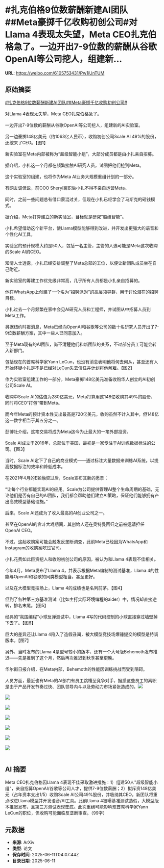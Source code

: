 # #扎克伯格9位数薪酬新建AI团队##Meta豪掷千亿收购初创公司#对Llama 4表现太失望，Meta CEO扎克伯格急了。一边开出7-9位数的薪酬从谷歌OpenAI等公司挖人，组建新...

**URL**: https://weibo.com/6105753431/Pw1iUnTUM

## 原始摘要

<a href="https://m.weibo.cn/search?containerid=231522type%3D1%26t%3D10%26q%3D%23%E6%89%8E%E5%85%8B%E4%BC%AF%E6%A0%BC9%E4%BD%8D%E6%95%B0%E8%96%AA%E9%85%AC%E6%96%B0%E5%BB%BAAI%E5%9B%A2%E9%98%9F%23&amp;extparam=%23%E6%89%8E%E5%85%8B%E4%BC%AF%E6%A0%BC9%E4%BD%8D%E6%95%B0%E8%96%AA%E9%85%AC%E6%96%B0%E5%BB%BAAI%E5%9B%A2%E9%98%9F%23" data-hide=""><span class="surl-text">#扎克伯格9位数薪酬新建AI团队#</span></a><a href="https://m.weibo.cn/search?containerid=231522type%3D1%26t%3D10%26q%3D%23Meta%E8%B1%AA%E6%8E%B7%E5%8D%83%E4%BA%BF%E6%94%B6%E8%B4%AD%E5%88%9D%E5%88%9B%E5%85%AC%E5%8F%B8%23&amp;extparam=%23Meta%E8%B1%AA%E6%8E%B7%E5%8D%83%E4%BA%BF%E6%94%B6%E8%B4%AD%E5%88%9D%E5%88%9B%E5%85%AC%E5%8F%B8%23" data-hide=""><span class="surl-text">#Meta豪掷千亿收购初创公司#</span></a><br><br>对Llama 4表现太失望，Meta CEO扎克伯格急了。<br><br>一边开出7-9位数的薪酬从谷歌OpenAI等公司挖人，组建新的AI实验室。<br><br>另一边豪掷148亿美元（约1063亿人民币），收购初创公司Scale AI 49%的股份，还挖来了CEO。【图1】<br><br>新实验室在Meta内部被称为“超级智能小组”，大部分成员都是由小扎亲自招募。<br><br>据介绍，小扎这一个月都在频繁接触AI研究人员，试图把他们挖到Meta。<br><br>这个实验室的组建，也将作为Meta AI业务大规模重组计划的一部分。<br><br>有网友调侃说，前COO Sheryl离职后小扎不得不亲自运营Meta。<br><br>同时，之前一些问题总有借口蒙混过关，但现在小扎已经学会了马斯克的砸钱模式。<br><br>据介绍，Meta打算建立的新实验室，目标就是研究“超级智能”。<br><br>小扎希望借助这个新平台，使Llama模型能够得到改进，并开发出更强大的语音和个性化AI工具。<br><br>实验室的预计规模大约是50人，包括一名主管，主管的人选可能是Meta这次收购的Scale AI的CEO。<br><br>知情人士透露，小扎已经安排调整了Meta总部的工位，以便让新团队成员坐在自己附近。<br><br>新实验室的筹建工作优先级非常高，几乎所有人员都是小扎亲自招募的。<br><br>他在WhatsApp上创建了一个名为“招聘派对”的高层领导群，用于讨论潜在的招聘目标。<br><br>小扎过去一个月频繁在家中会见AI研究人员和工程师，并试图从中招募人员到Meta工作。<br><br>另据纽约时报消息，Meta已经向OpenAI和谷歌等公司的数十名研究人员开出了7-9位数薪酬方案，其中一些人已同意加入。<br><br>至于Meta现有的AI团队，尚不清楚他们和新团队的关系，不过部分员工可能会转入新部门。<br><br>包括现在的首席科学家Yann LeCun，也没有消息表明他将何去何从，甚至还有人开始怀疑小扎是不是已经对LeCun失去信任并计划将他解雇。【图2】<br><br>作为实验室组建工作的一部分，Meta豪掷148亿美元准备收购华人创立的AI初创公司Scale AI。<br><br>收购中Scale AI的估值为280亿美元，Meta打算用这148亿收购其49%的股份，同时将CEO“打包”带到Meta。<br><br>而今年Meta的预计资本性支出最高是720亿美元，收购虽然不计入其中，但148亿这一数字相当于其五分之一。<br><br>彭博社介绍，这笔交易将成为Meta迄今为止最大的一笔外部投资。<br><br>Scale AI成立于2016年，总部位于美国，最初是一家专注于AI训练数据标注的公司。【图3】<br><br>当时，Scale AI定下了自己的商业模式——通过标注大量数据来训练AI系统，以提高数据标注的效率和降低成本。<br><br>在2021年4月的E轮融资过后，Scale宣布其新的愿景：<br><br>“让每个行业都能实现AI的应用。Scale为公司提供管理AI整个生命周期的基础，无论他们是否有自己的AI团队，我们都会帮助他们建立AI策略，保证他们能够拥有产出高效模型基础设施。”<br><br>后来，Scale AI还成为了收入最高的AI创业公司之一。<br><br>甚至在OpenAI的宫斗大戏期间，其创始人还在奥特曼回归之前被邀请担任OpenAI CEO。<br><br>不过，这起收购案可能会触发反垄断调查，此前Meta已经因为WhatsApp和Instagram的收购案吃过官司。<br><br>小扎花费如此巨资挖人和收购初创公司的原因，被认为和Llama 4表现不佳相关。<br><br>今年4月，Meta发布了Llama 4，并表示根据Meta编制的测试基准，Llama 4的性能与OpenAI和谷歌的同类模型相当，甚至更好。<br><br>以及在大模型竞技场上，Llama 4的成绩也是名列前茅。【图4】<br><br>但到了各种第三方基准测试（比如主打实际环境编程的aider）中，情况却直接逆转，排名末尾。【图5】<br><br>经典的“氛围编程”小球反弹测试中，Llama 4写的代码控制的小球直接穿过墙壁掉下去了。【图6】<br><br>巨大的差异还让Llama 4陷入了造假丑闻，被大模型竞技场爆锤提交的模型是特调版本。【图7】<br><br>另外，当时发布的Llama 4是型号较小的版本，还有一个大号版Behemoth发布推迟——先是推到了这个月，然后再次推迟到秋季甚至更晚。<br><br>华尔街日报介绍，在Meta内部，Behemoth的性能因训练挑战而受到阻碍。<br><br>人员方面，最近也有Meta的AI部门有员工跳槽至竞争对手，据悉这些员工的离职是由于产品开发节奏过快、团队领导内斗以及劳动力市场紧张造成的。<img style="" src="https://tvax4.sinaimg.cn/large/006Fd7o3gy1i2b8ofpd7dj30qs0g442a.jpg" referrerpolicy="no-referrer"><br><br><img style="" src="https://tvax1.sinaimg.cn/large/006Fd7o3gy1i2b8ohdi92j30zk0rbtf1.jpg" referrerpolicy="no-referrer"><br><br><img style="" src="https://tvax1.sinaimg.cn/large/006Fd7o3gy1i2b8oj7iusj30zk0gqwi0.jpg" referrerpolicy="no-referrer"><br><br><img style="" src="https://tvax4.sinaimg.cn/large/006Fd7o3gy1i2b8okfd17j30zk0ftajc.jpg" referrerpolicy="no-referrer"><br><br><img style="" src="https://tvax4.sinaimg.cn/large/006Fd7o3gy1i2b8onh6zej30xc0lj43l.jpg" referrerpolicy="no-referrer"><br><br><img style="" src="https://tvax4.sinaimg.cn/large/006Fd7o3gy1i2b8ov0wz8g30k00k0kjm.gif" referrerpolicy="no-referrer"><br><br><img style="" src="https://tvax2.sinaimg.cn/large/006Fd7o3gy1i2b8ouzz3lj30te0ju7fz.jpg" referrerpolicy="no-referrer"><br><br>

## AI 摘要

Meta CEO扎克伯格因Llama 4表现不佳采取激进措施：1）组建50人"超级智能小组"，亲自招募OpenAI/谷歌等公司人才，提供7-9位数薪酬；2）拟斥资148亿美元（占年资本支出1/5）收购Scale AI公司49%股份，并吸纳其CEO。新团队将重点改进Llama模型并开发语音/AI工具。此前Llama 4被曝基准测试造假，大模型版本推迟发布，且第三方测试表现垫底。此次重组可能影响现首席科学家Yann LeCun的职位，但收购可能面临反垄断审查。（99字）

## 元数据

- **来源**: ArXiv
- **类型**: 论文
- **保存时间**: 2025-06-11T04:07:44Z
- **目录日期**: 2025-06-11
